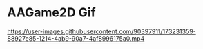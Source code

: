 # AAGame2D Gif
https://user-images.githubusercontent.com/90397911/173231359-88927e85-1214-4ab9-90a7-4af8996175a0.mp4
